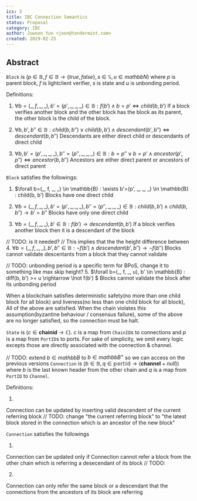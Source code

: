 ```yaml
---
ics: 3
title: IBC Connection Semantics
status: Proposal
category: IBC
author: Juwoon Yun <joon@tendermint.com>
created: 2019-02-25
---
```


## Abstract

`Block` is $(p \in \mathbb{B}, f \in \mathbb{B} \rightarrow \{true, false\}, s \in \mathbb{S}, u \in mathbb{N})$ where $p$ is parent block, $f$ is lightclient verifier, $s$ is state and $u$ is unbonding period.

Definitions:

1. $\forall b=(\_, f, \_, \_), b'=(p', \_, \_, \_) \in \mathbb{B} : f(b') \land b=p' \iff child(b, b')$
If a block verifies another block and the other block has the block as its parent, the other block is the child of the block.

2. $\forall b, b', b'' \in \mathbb{B} : child(b, b'') \lor child(b, b') \land descendant(b', b'') \iff descendant(b, b'')$
Descendants are either direct child or descendants of direct child

3. $\forall b, b'=(p', \_, \_, \_), b''=(p'', \_, \_, \_) \in \mathbb{B} : b=p'' \lor b=p' \land ancestor(p', p'') \iff ancestor(b, b'')$
Ancestors are either direct parent or ancestors of direct parent

`Block` satisfies the followings:

1. $\forall b=(\_, f, \_, \_) \in \mathbb{B} : \exists b'=(p', \_, \_, \_) \in \mathbb{B} : child(b, b')
Blocks have one direct child

2. $\forall b=(\_, f, \_, \_), b'=(p', \_, \_, \_), b''=(p'', \_, \_, \_) \in \mathbb{B} : child(b, b') \land child(b, b'') \rightarrow b'=b''$
Blocks have only one direct child

3. $\forall b=(\_, f, \_, \_), b' \in \mathbb{B} : f(b') \rightarrow descendant(b, b')$
If a block verifies another block then it is a descendant of the block

// TODO: is it needed?
// This implies that the the height difference between 
4. $\forall b=(\_, f, \_, \_), b', b'' \in \mathbb{B} : \lnot f(b') \land descendant(b
', b'') \rightarrow \lnot f(b'')$
Blocks cannot validate descentants from a block that they cannot validate

// TODO: unbonding period is a specific term for BPoS, change it to something like max skip height?
5. $\forall b=(\_, f, \_, u), b' \in \mathbb{B} : diff(b, b') >= u \rightarrow \lnot f(b') $
Blocks cannot validate the block after its unbonding period

When a blockchain satisfies deterministic safety(no more than one child block for all block) and liveness(no less than one child block for all block), All of the above are satisfied. When the chain violates this assumption(byzantine behaviour / consensus failure), some of the above are no longer satisfied, so the connection must be halt.
 
`State` is $(c \in \mathbf{chainid} \rightarrow \mathbb{C})$. $c$ is a map from `ChainID`s to connections and $p$ is a map from `PortID`s to ports. For sake of simplicity, we omit every logic excepts those are directly associated with the connection & channel.

// TODO: extend $b \in mathbb{B}$ to $b \in mathbb{B}^+$ so we can access on the previous versions
`Connection` is $(b \in \mathbb{B}, q \in \mathbb{portid} \rightarrow (\mathbf{channel} + null))$ where $b$ is the last known header from the other chain and $q$ is a map from `PortID` to `Channel`. 

Definitions:

1. 
Connection can be updated by inserting valid descendent of the current referring block
// TODO: change "the current referring block" to "the latest block stored in the connection which is an ancestor of the new block" 

`Connection` satisfies the followings

1. 
Connection can be updated only if
Connection cannot refer a block from the other chain which is referring a desecendant of its block
// TODO: 

2. 
Connection can only refer the same block or a descendant that the connections from the ancestors of its block are referring
